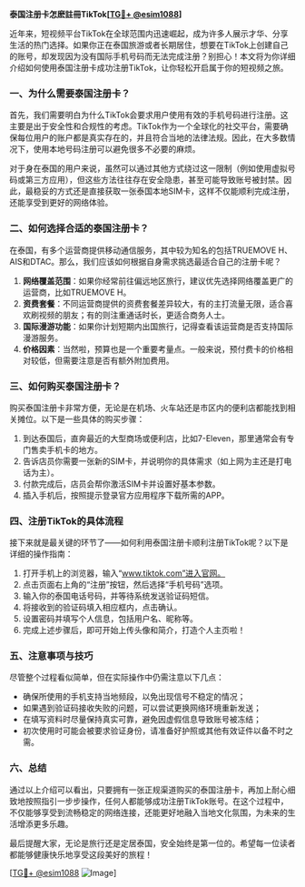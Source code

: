 **泰国注册卡怎麽註冊TikTok[[TG💪+ @esim1088](https://t.me/s/esim1088)]**

近年来，短视频平台TikTok在全球范围内迅速崛起，成为许多人展示才华、分享生活的热门选择。如果你正在泰国旅游或者长期居住，想要在TikTok上创建自己的账号，却发现因为没有国际手机号码而无法完成注册？别担心！本文将为你详细介绍如何使用泰国注册卡成功注册TikTok，让你轻松开启属于你的短视频之旅。

### 一、为什么需要泰国注册卡？

首先，我们需要明白为什么TikTok会要求用户使用有效的手机号码进行注册。这主要是出于安全性和合规性的考虑。TikTok作为一个全球化的社交平台，需要确保每位用户的账户都是真实存在的，并且符合当地的法律法规。因此，在大多数情况下，使用本地号码注册可以避免很多不必要的麻烦。

对于身在泰国的用户来说，虽然可以通过其他方式绕过这一限制（例如使用虚拟号码或第三方应用），但这些方法往往存在安全隐患，甚至可能导致账号被封禁。因此，最稳妥的方式还是直接获取一张泰国本地SIM卡，这样不仅能顺利完成注册，还能享受到更好的网络体验。

### 二、如何选择合适的泰国注册卡？

在泰国，有多个运营商提供移动通信服务，其中较为知名的包括TRUEMOVE H、AIS和DTAC。那么，我们应该如何根据自身需求挑选最适合自己的注册卡呢？

1. **网络覆盖范围**：如果你经常前往偏远地区旅行，建议优先选择网络覆盖更广的运营商，比如TRUEMOVE H。
2. **资费套餐**：不同运营商提供的资费套餐差异较大，有的主打流量无限，适合喜欢刷视频的朋友；有的则注重通话时长，更适合商务人士。
3. **国际漫游功能**：如果你计划短期内出国旅行，记得查看该运营商是否支持国际漫游服务。
4. **价格因素**：当然啦，预算也是一个重要考量点。一般来说，预付费卡的价格相对较低，但需要注意是否有额外附加费用。

### 三、如何购买泰国注册卡？

购买泰国注册卡非常方便，无论是在机场、火车站还是市区内的便利店都能找到相关摊位。以下是一些具体的购买步骤：

1. 到达泰国后，直奔最近的大型商场或便利店，比如7-Eleven，那里通常会有专门售卖手机卡的地方。
2. 告诉店员你需要一张新的SIM卡，并说明你的具体需求（如上网为主还是打电话为主）。
3. 付款完成后，店员会帮你激活SIM卡并设置好基本参数。
4. 插入手机后，按照提示登录官方应用程序下载所需的APP。

### 四、注册TikTok的具体流程

接下来就是最关键的环节了——如何利用泰国注册卡顺利注册TikTok呢？以下是详细的操作指南：

1. 打开手机上的浏览器，输入“www.tiktok.com”进入官网。
2. 点击页面右上角的“注册”按钮，然后选择“手机号码”选项。
3. 输入你的泰国电话号码，并等待系统发送验证码短信。
4. 将接收到的验证码填入相应框内，点击确认。
5. 设置密码并填写个人信息，包括用户名、昵称等。
6. 完成上述步骤后，即可开始上传头像和简介，打造个人主页啦！

### 五、注意事项与技巧

尽管整个过程看似简单，但在实际操作中仍需注意以下几点：

- 确保所使用的手机支持当地频段，以免出现信号不稳定的情况；
- 如果遇到验证码接收失败的问题，可以尝试更换网络环境重新发送；
- 在填写资料时尽量保持真实可靠，避免因虚假信息导致账号被冻结；
- 初次使用时可能会被要求验证身份，请准备好护照或其他有效证件以备不时之需。

### 六、总结

通过以上介绍可以看出，只要拥有一张正规渠道购买的泰国注册卡，再加上耐心细致地按照指引一步步操作，任何人都能够成功注册TikTok账号。在这个过程中，不仅能够享受到流畅稳定的网络连接，还能更好地融入当地文化氛围，为未来的生活增添更多乐趣。

最后提醒大家，无论是旅行还是定居泰国，安全始终是第一位的。希望每一位读者都能够健康快乐地享受这段美好的旅程！

[[TG💪+ @esim1088](https://t.me/s/esim1088) ![Image](https://i.postimg.cc/4NQfJmqS/Snipaste-2025-05-13-00-14-12.png)]